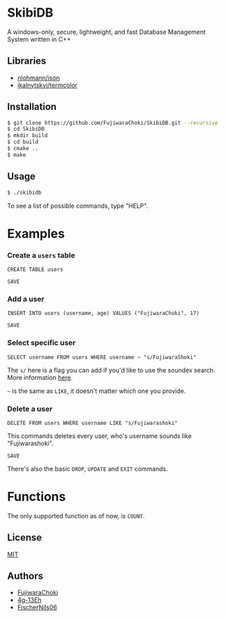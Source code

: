 # SkibiDB

A windows-only, secure, lightweight, and fast Database Management System written in C++

## Libraries

- [nlohmann/json](https://github.com/nlohmann/json)
- [ikalnytskyi/termcolor](https://github.com/ikalnytskyi/termcolor)

## Installation

```bash
$ git clone https://github.com/FujiwaraChoki/SkibiDB.git --recursive
$ cd SkibiDB
$ mkdir build
$ cd build
$ cmake ..
$ make
```

## Usage

```bash
$ ./skibidb
```

To see a list of possible commands, type "HELP".

# Examples

### Create a `users` table

`CREATE TABLE users`

`SAVE`

### Add a user

`INSERT INTO users (username, age) VALUES ("FujiwaraChoki", 17)`

`SAVE`

### Select specific user

`SELECT username FROM users WHERE username ~ "s/FujiwaraShoki"`

The `s/` here is a flag you can add if you'd like to use the soundex search. More information [here](https://en.wikipedia.org/wiki/Soundex).

`~` is the same as `LIKE`, it doesn't matter which one you provide.

### Delete a user

`DELETE FROM users WHERE username LIKE "s/Fujiwarashoki"`

This commands deletes every user, who's username sounds like "Fujiwarashoki".

`SAVE`

There's also the basic `DROP`, `UPDATE` and `EXIT` commands.

# Functions

The only supported function as of now, is `COUNT`.

## License

[MIT](LICENSE)

## Authors

- [FujiwaraChoki](https://github.com/FujiwaraChoki)
- [4g-13Eh](https://github.com/4g-13Eh)
- [FischerNils06](https://github.com/FischerNils06)
